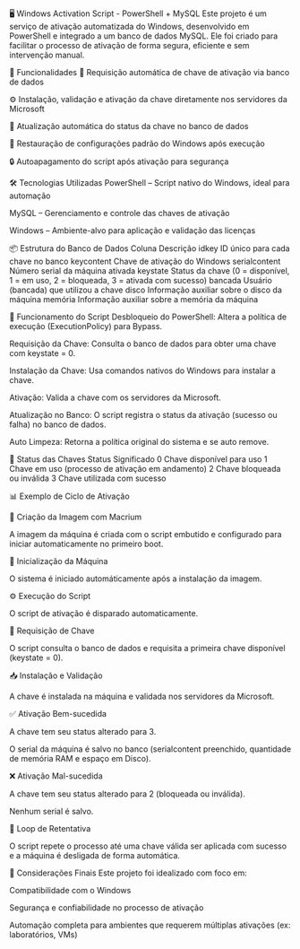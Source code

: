 🖥️ Windows Activation Script - PowerShell + MySQL
Este projeto é um serviço de ativação automatizada do Windows, desenvolvido em PowerShell e integrado a um banco de dados MySQL. Ele foi criado para facilitar o processo de ativação de forma segura, eficiente e sem intervenção manual.

🚀 Funcionalidades
🔑 Requisição automática de chave de ativação via banco de dados

⚙️ Instalação, validação e ativação da chave diretamente nos servidores da Microsoft

🔄 Atualização automática do status da chave no banco de dados

🧹 Restauração de configurações padrão do Windows após execução

🔒 Autoapagamento do script após ativação para segurança

🛠️ Tecnologias Utilizadas
PowerShell – Script nativo do Windows, ideal para automação

MySQL – Gerenciamento e controle das chaves de ativação

Windows – Ambiente-alvo para aplicação e validação das licenças

📦 Estrutura do Banco de Dados
Coluna	Descrição
idkey	ID único para cada chave no banco
keycontent	Chave de ativação do Windows
serialcontent	Número serial da máquina ativada
keystate	Status da chave (0 = disponível, 1 = em uso, 2 = bloqueada, 3 = ativada com sucesso)
bancada	Usuário (bancada) que utilizou a chave
disco	Informação auxiliar sobre o disco da máquina
memória	Informação auxiliar sobre a memória da máquina

🔄 Funcionamento do Script
Desbloqueio do PowerShell: Altera a política de execução (ExecutionPolicy) para Bypass.

Requisição da Chave: Consulta o banco de dados para obter uma chave com keystate = 0.

Instalação da Chave: Usa comandos nativos do Windows para instalar a chave.

Ativação: Valida a chave com os servidores da Microsoft.

Atualização no Banco: O script registra o status da ativação (sucesso ou falha) no banco de dados.

Auto Limpeza: Retorna a política original do sistema e se auto remove.

🔐 Status das Chaves
Status	Significado
0	Chave disponível para uso
1	Chave em uso (processo de ativação em andamento)
2	Chave bloqueada ou inválida
3	Chave utilizada com sucesso

📊 Exemplo de Ciclo de Ativação

🧱 Criação da Imagem com Macrium

A imagem da máquina é criada com o script embutido e configurado para iniciar automaticamente no primeiro boot.

🔁 Inicialização da Máquina

O sistema é iniciado automáticamente após a instalação da imagem.

⚙️ Execução do Script

O script de ativação é disparado automaticamente.

🔑 Requisição de Chave

O script consulta o banco de dados e requisita a primeira chave disponível (keystate = 0).

📥 Instalação e Validação

A chave é instalada na máquina e validada nos servidores da Microsoft.

✅ Ativação Bem-sucedida

A chave tem seu status alterado para 3.

O serial da máquina é salvo no banco (serialcontent preenchido, quantidade de memória RAM e espaço em Disco).

❌ Ativação Mal-sucedida

A chave tem seu status alterado para 2 (bloqueada ou inválida).

Nenhum serial é salvo.

🔄 Loop de Retentativa

O script repete o processo até uma chave válida ser aplicada com sucesso e a máquina é desligada de forma automática.

🧩 Considerações Finais
Este projeto foi idealizado com foco em:

Compatibilidade com o Windows

Segurança e confiabilidade no processo de ativação

Automação completa para ambientes que requerem múltiplas ativações (ex: laboratórios, VMs)
